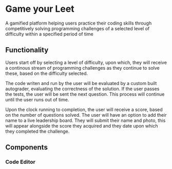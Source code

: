 # Game your Leet

A gamified platform helping users practice their coding skills through competitively solving programming challenges of a selected level of difficulty within a specified period of time

## Functionality
Users start off by selecting a level of difficulty, upon which, they will receive a continous stream of programming challenges as they continue to solve these, based on the difficulty selected. 

The code writen and run by the user will be evaluated by a custom built autograder, evaluating the correctness of the solution. If the user passes the tests, the user will be sent the next question. This process will continue until the user runs out of time.

Upon the clock running to completion, the user will receive a score, based on the number of questions solved. The user will have an option to add their name to a live leadership board. They will submit their name and photo, this will appear alongside the score they acquired and they date upon which they completed the challenge.

## Components

### Code Editor

